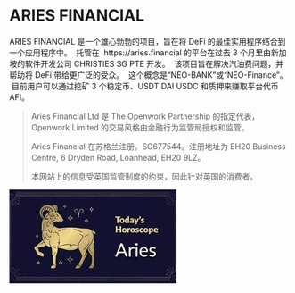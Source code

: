 # ARIES FINANCIAL

<p>ARIES FINANCIAL 是一个雄心勃勃的项目，旨在将 DeFi 的最佳实用程序结合到一个应用程序中。 &nbsp;托管在 &nbsp;https://aries.financial 的平台在过去 3 个月里由新加坡的软件开发公司 CHRISTIES SG PTE 开发。 &nbsp;该项目旨在解决汽油费问题，并帮助将 DeFi 带给更广泛的受众。 &nbsp;这个概念是“NEO-BANK”或“NEO-Finance”。 &nbsp;目前用户可以通过挖矿 3 个稳定币、USDT DAI USDC 和质押来赚取平台代币 AFI。&nbsp;</p>

> Aries Financial Ltd 是 The Openwork Partnership 的指定代表，Openwork Limited 的交易风格由金融行为监管局授权和监管。
>
> Aries Financial 在苏格兰注册。SC677544。注册地址为 EH20 Business Centre, 6 Dryden Road, Loanhead, EH20 9LZ。
>
> 本网站上的信息受英国监管制度的约束，因此针对英国的消费者。



![](sadfrog.jpg)
